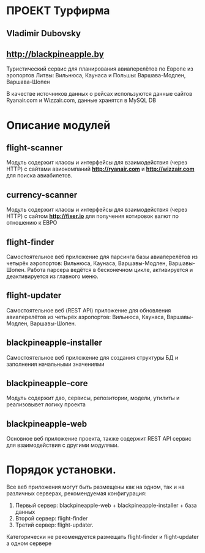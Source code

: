 # ПРОЕКТ Турфирма
## Vladimir Dubovsky
## http://blackpineapple.by

Туристический сервис для планирования авиаперелётов по Европе из эропортов 
Литвы: Вильнюса, Каунаса и Польшы: Варшава-Модлен, Варшава-Шопен 

В качестве источников данных о рейсах используются данные сайтов Ryanair.com и Wizzair.com, данные хранятся в MySQL DB

# Описание модулей

## flight-scanner
Модуль содержит классы и интерфейсы для взаимодействия (через HTTP) с сайтами авиокомпаний **http://ryanair.com**
и **http://wizzair.com** для поиска авиабилетов. 

## currency-scanner
Модуль содержит классы и интерфейсы для взаимодействия (через HTTP) с сайтом **http://fixer.io** для получения
котировок валют по отношению к ЕВРО

## flight-finder
Самостоятельное веб приложение для парсинга базы авиаперелётов из четырёх аэропортов: Вильнюса, Каунаса,
Варшавы-Модлен, Варшавы-Шопен. Работа парсера ведётся в бесконечном цикле, активируется и деактивируется из главного меню.  

## flight-updater
Самостоятельное веб (REST API) приложение для обновления авиаперелётов из четырёх аэропортов: Вильнюса, Каунаса,
Варшавы-Модлен, Варшавы-Шопен. 

## blackpineapple-installer
Самостоятельное веб приложение для создания структуры БД и заполнения начальными значениями

## blackpineapple-core
Модуль содержит дао, сервисы, репозитории, модели, утилиты и реализовывет логику проекта

## blackpineapple-web 
Основное веб приложение проекта, также содержит REST API сервис для взаимодействия с другими модулями. 

# Порядок установки. 

Все веб приложения могут быть размещены как на одном, так и на различных серверах, рекомендуемая конфигурация: 

1. Первый сервер: blackpineapple-web + blackpineapple-installer + база данных 
2. Второй сервер: flight-finder
3. Третий сервер: flight-updater.

Категорически не рекомендуется размещать flight-finder и flight-updater а одном сервере




